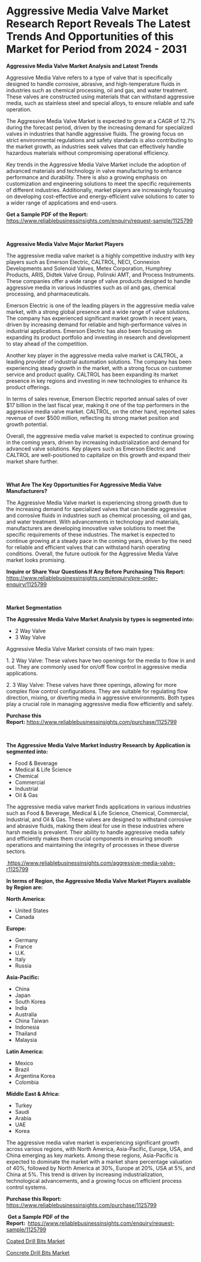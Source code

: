<p><h1>Aggressive Media Valve Market Research Report Reveals The Latest Trends And Opportunities of this Market for Period from 2024 - 2031</h1></p><p><strong>Aggressive Media Valve Market Analysis and Latest Trends</strong></p>
<p><p>Aggressive Media Valve refers to a type of valve that is specifically designed to handle corrosive, abrasive, and high-temperature fluids in industries such as chemical processing, oil and gas, and water treatment. These valves are constructed using materials that can withstand aggressive media, such as stainless steel and special alloys, to ensure reliable and safe operation.</p><p>The Aggressive Media Valve Market is expected to grow at a CAGR of 12.7% during the forecast period, driven by the increasing demand for specialized valves in industries that handle aggressive fluids. The growing focus on strict environmental regulations and safety standards is also contributing to the market growth, as industries seek valves that can effectively handle hazardous materials without compromising operational efficiency.</p><p>Key trends in the Aggressive Media Valve Market include the adoption of advanced materials and technology in valve manufacturing to enhance performance and durability. There is also a growing emphasis on customization and engineering solutions to meet the specific requirements of different industries. Additionally, market players are increasingly focusing on developing cost-effective and energy-efficient valve solutions to cater to a wider range of applications and end-users.</p></p>
<p><strong>Get a Sample PDF of the Report:&nbsp;</strong> <a href="https://www.reliablebusinessinsights.com/enquiry/request-sample/1125799">https://www.reliablebusinessinsights.com/enquiry/request-sample/1125799</a></p>
<p>&nbsp;</p>
<p><strong>Aggressive Media Valve Major Market Players</strong></p>
<p><p>The aggressive media valve market is a highly competitive industry with key players such as Emerson Electric, CALTROL, NECI, Connexion Developments and Solenoid Valves, Metex Corporation, Humphrey Products, ARIS, Didtek Valve Group, Polinski AMT, and Process Instruments. These companies offer a wide range of valve products designed to handle aggressive media in various industries such as oil and gas, chemical processing, and pharmaceuticals.</p><p>Emerson Electric is one of the leading players in the aggressive media valve market, with a strong global presence and a wide range of valve solutions. The company has experienced significant market growth in recent years, driven by increasing demand for reliable and high-performance valves in industrial applications. Emerson Electric has also been focusing on expanding its product portfolio and investing in research and development to stay ahead of the competition.</p><p>Another key player in the aggressive media valve market is CALTROL, a leading provider of industrial automation solutions. The company has been experiencing steady growth in the market, with a strong focus on customer service and product quality. CALTROL has been expanding its market presence in key regions and investing in new technologies to enhance its product offerings.</p><p>In terms of sales revenue, Emerson Electric reported annual sales of over $17 billion in the last fiscal year, making it one of the top performers in the aggressive media valve market. CALTROL, on the other hand, reported sales revenue of over $500 million, reflecting its strong market position and growth potential.</p><p>Overall, the aggressive media valve market is expected to continue growing in the coming years, driven by increasing industrialization and demand for advanced valve solutions. Key players such as Emerson Electric and CALTROL are well-positioned to capitalize on this growth and expand their market share further.</p></p>
<p>&nbsp;</p>
<p><strong>What Are The Key Opportunities For Aggressive Media Valve Manufacturers?</strong></p>
<p><p>The Aggressive Media Valve market is experiencing strong growth due to the increasing demand for specialized valves that can handle aggressive and corrosive fluids in industries such as chemical processing, oil and gas, and water treatment. With advancements in technology and materials, manufacturers are developing innovative valve solutions to meet the specific requirements of these industries. The market is expected to continue growing at a steady pace in the coming years, driven by the need for reliable and efficient valves that can withstand harsh operating conditions. Overall, the future outlook for the Aggressive Media Valve market looks promising.</p></p>
<p><strong>Inquire or Share Your Questions If Any Before Purchasing This Report:</strong> <a href="https://www.reliablebusinessinsights.com/enquiry/pre-order-enquiry/1125799">https://www.reliablebusinessinsights.com/enquiry/pre-order-enquiry/1125799</a></p>
<p>&nbsp;</p>
<p><strong>Market Segmentation</strong></p>
<p><strong>The Aggressive Media Valve Market Analysis by types is segmented into:</strong></p>
<p><ul><li>2 Way Valve</li><li>3 Way Valve</li></ul></p>
<p><p>Aggressive Media Valve Market consists of two main types: </p><p>1. 2 Way Valve: These valves have two openings for the media to flow in and out. They are commonly used for on/off flow control in aggressive media applications.</p><p>2. 3 Way Valve: These valves have three openings, allowing for more complex flow control configurations. They are suitable for regulating flow direction, mixing, or diverting media in aggressive environments. Both types play a crucial role in managing aggressive media flow efficiently and safely.</p></p>
<p><strong>Purchase this Report:&nbsp;</strong><a href="https://www.reliablebusinessinsights.com/purchase/1125799">https://www.reliablebusinessinsights.com/purchase/1125799</a></p>
<p>&nbsp;</p>
<p><strong>The Aggressive Media Valve Market Industry Research by Application is segmented into:</strong></p>
<p><ul><li>Food & Beverage</li><li>Medical & Life Science</li><li>Chemical</li><li>Commercial</li><li>Industrial</li><li>Oil & Gas</li></ul></p>
<p><p>The aggressive media valve market finds applications in various industries such as Food & Beverage, Medical & Life Science, Chemical, Commercial, Industrial, and Oil & Gas. These valves are designed to withstand corrosive and abrasive fluids, making them ideal for use in these industries where harsh media is prevalent. Their ability to handle aggressive media safely and efficiently makes them crucial components in ensuring smooth operations and maintaining the integrity of processes in these diverse sectors.</p></p>
<p><a href="https://www.reliablebusinessinsights.com/aggressive-media-valve-r1125799">&nbsp;https://www.reliablebusinessinsights.com/aggressive-media-valve-r1125799</a></p>
<p><strong>In terms of Region, the Aggressive Media Valve Market Players available by Region are:</strong></p>
<p>
    <p> <strong> North America: </strong>
        <ul>
            <li>United States</li>
            <li>Canada</li>
        </ul>
        </p> 
    <p> <strong> Europe: </strong>
        <ul>
            <li>Germany</li>
            <li>France</li>
            <li>U.K.</li>
            <li>Italy</li>
            <li>Russia</li>
        </ul>
        </p> 
    <p> <strong> Asia-Pacific: </strong>
        <ul>
            <li>China</li>
            <li>Japan</li>
            <li>South Korea</li>
            <li>India</li>
            <li>Australia</li>
            <li>China Taiwan</li>
            <li>Indonesia</li>
            <li>Thailand</li>
            <li>Malaysia</li>
        </ul>
        </p> 
    <p> <strong> Latin America: </strong>
        <ul>
            <li>Mexico</li>
            <li>Brazil</li>
            <li>Argentina Korea</li>
            <li>Colombia</li>
        </ul>
        </p> 
    <p> <strong> Middle East & Africa: </strong>
        <ul>
            <li>Turkey</li>
            <li>Saudi</li>
            <li>Arabia</li>
            <li>UAE</li>
            <li>Korea</li>
        </ul>
    </p>
    </p>
<p><p>The aggressive media valve market is experiencing significant growth across various regions, with North America, Asia-Pacific, Europe, USA, and China emerging as key markets. Among these regions, Asia-Pacific is expected to dominate the market with a market share percentage valuation of 40%, followed by North America at 30%, Europe at 20%, USA at 5%, and China at 5%. This trend is driven by increasing industrialization, technological advancements, and a growing focus on efficient process control systems.</p></p>
<p><strong>Purchase this Report: </strong><a href="https://www.reliablebusinessinsights.com/purchase/1125799">https://www.reliablebusinessinsights.com/purchase/1125799</a></p>
<p>&nbsp;<strong>Get a Sample PDF of the Report:&nbsp;&nbsp;</strong><a href="https://www.reliablebusinessinsights.com/enquiry/request-sample/1125799">https://www.reliablebusinessinsights.com/enquiry/request-sample/1125799</a></p>
<p><strong></strong></p>
<p><p><a href="https://github.com/ZackaryHalvorson2023/Market-Research-Report-List-2/blob/main/coated-drill-bits-market.md">Coated Drill Bits Market</a></p><p><a href="https://github.com/DeonteStanton2023/Market-Research-Report-List-2/blob/main/concrete-drill-bits-market.md">Concrete Drill Bits Market</a></p></p>
